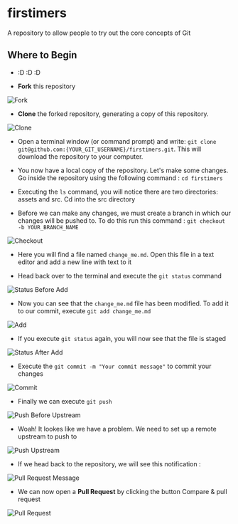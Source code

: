 # firstimers
A repository to allow people to try out the core concepts of Git

## Where to Begin

- :D :D :D

-  **Fork** this repository

![Fork](https://github.com/TomerPacific/firstimers/blob/master/assets/fork.jpg?raw=true)

- **Clone** the forked repository, generating a copy of this repository.

![Clone](https://github.com/TomerPacific/firstimers/blob/master/assets/clone.jpg?raw=true)

- Open a terminal window (or command prompt) and write: ```git clone git@github.com:{YOUR_GIT_USERNAME}/firstimers.git```. This will download the repository to your computer. 

- You now have a local copy of the repository. Let's make some changes. Go inside the repository using the following command : ```cd firstimers```

- Executing the ```ls``` command, you will notice there are two directories: assets and src. Cd into the src directory

- Before we can make any changes, we must create a branch in which our changes will be pushed to. To do this run this command : ```git checkout -b YOUR_BRANCH_NAME```

![Checkout](https://github.com/TomerPacific/firstimers/blob/master/assets/firstimers-checkout.jpg?raw=true)

- Here you will find a file named ```change_me.md```. Open this file in a text editor and add a new line with text to it

- Head back over to the terminal and execute the ```git status``` command

![Status Before Add](https://github.com/TomerPacific/firstimers/blob/master/assets/firstimers-status.jpg?raw=true)

- Now you can see that the ```change_me.md``` file has been modified. To add it to our commit, execute ```git add change_me.md```

![Add](https://github.com/TomerPacific/firstimers/blob/master/assets/firstimers-add.jpg?raw=true)

- If you execute ```git status``` again, you will now see that the file is staged

![Status After Add](https://github.com/TomerPacific/firstimers/blob/master/assets/firstimers-status-after-add.jpg?raw=true)

- Execute the ```git commit -m "Your commit message"``` to commit your changes

![Commit](https://github.com/TomerPacific/firstimers/blob/master/assets/firstimers-commit.jpg?raw=true)

- Finally we can execute ```git push```

![Push Before Upstream](https://github.com/TomerPacific/firstimers/blob/master/assets/firstimers-push-upstream.jpg?raw=true)

- Woah! It lookes like we have a problem. We need to set up a remote upstream to push to

![Push Upstream](https://github.com/TomerPacific/firstimers/blob/master/assets/firstimers-push-upstream-2.jpg?raw=true)

- If we head back to the repository, we will see this notification :

![Pull Request Message](https://github.com/TomerPacific/firstimers/blob/master/assets/firstimers-pr.jpg?raw=true)

- We can now open a **Pull Request** by clicking the button Compare & pull request

![Pull Request](https://github.com/TomerPacific/firstimers/blob/master/assets/firstimers-pr-open.jpg?raw=true)
